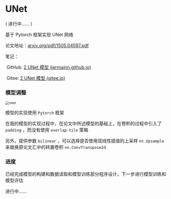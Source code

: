 # UNet

( 进行中…… )

基于 Pytorch 框架实现 UNet 网络

论文地址：[arxiv.org/pdf/1505.04597.pdf](https://arxiv.org/pdf/1505.04597.pdf) 

笔记：

​	GitHub: [2 UNet 模型 (jermainn.github.io)](https://jermainn.github.io/docsNote/#/Semantic_Segmentation/2_UNet_model)

​	Gitee: [2 UNet 模型 (gitee.io)](https://jermainn.gitee.io/docsnote/#/Semantic_Segmentation/2_UNet_model)

### 模型调整

<img src="https://cdn.jsdelivr.net/gh/jermainn/imgpic@master/note_img/UNet.webp" alt="UNet" style="zoom:67%;" />

模型的实现使用 `Pytorch` 框架

在我的模型的实现过程中，在论文中所述模型的基础上，在卷积的过程中引入了 `padding` ，而没有使用 `overlap-tile` 策略

另外，提供参数 `bilinear` ，可以选择是否使用双线性插值的上采样 `nn.Upsample` 来替换原论文汇中的转置卷积 `nn.ConvTranspose2d` 

### 进度

已经完成模型的构建和数据读取和模型训练部分程序设计，下一步进行模型训练和模型评估

进行中……
